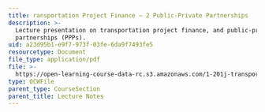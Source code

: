 ```yaml
---
title: ransportation Project Finance — 2 Public-Private Partnerships
description: >-
  Lecture presentation on transportation project finance, and public-private
  partnerships (PPPs).
uid: a23d95b1-e9f7-973f-03fe-6da9f7493fe5
resourcetype: Document
file_type: application/pdf
file: >-
  https://open-learning-course-data-rc.s3.amazonaws.com/1-201j-transportation-systems-analysis-demand-and-economics-fall-2008/a23d95b1e9f7973f03fe6da9f7493fe5_MIT1_201JF08_lec20.pdf
type: OCWFile
parent_type: CourseSection
parent_title: Lecture Notes
---
```

